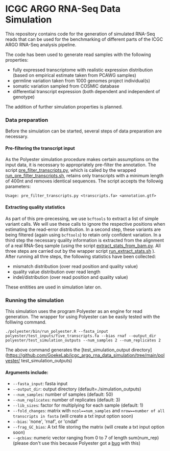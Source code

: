 # ICGC ARGO RNA-Seq Data Simulation
This repository contains code for the generation of simulated RNA-Seq reads that can be used for the benchmarking of different parts of the ICGC ARGO RNA-Seq analysis pipeline.

The code has been used to generate read samples with the following properties:

- fully expressed transcriptome with realistic expression distribution (based on empirical estimate taken from PCAWG samples)
- germline variation taken from 1000 genomes project individual(s)
- somatic variation sampled from COSMIC database
- differential transcript expression (both dependent and independent of genotype)

The addition of further simulation properties is planned.

### Data preparation
Before the simulation can be started, several steps of data preparation are necessary. 

#### Pre-filtering the transcript input
As the Polyester simulation procedure makes certain assumptions on the input data, it is necessary to appropriately pre-filter the annotation. The script [pre_filter_transcripts.py](https://github.com/icgc-argo-rna-wg/data-simulation/blob/main/preprocessing/pre_filter_transcripts.py), which is called by the wrapped [run_pre_filter_transcripts.sh](https://github.com/icgc-argo-rna-wg/data-simulation/blob/main/preprocessing/run_pre_filter_transcripts.sh), retains only transcripts with a minimum length of 400nt and removes identical sequences. The script accepts the followig parameters:
```
Usage: pre_filter_transcripts.py <transcripts.fa> <annotation.gtf>
```

#### Extracting quality statistics
As part of this pre-precessing, we use `bcftools` to extract a list of simple variant calls. We will use these calls to ignore the respective positions when estimating the read-error distribution. In a second step, these variants are being filtered (again using `bcftools`) to retain only confident variation. In a third step the necessary quality information is extracted from the alignment of a real RNA-Seq sample (using the script [extract_stats_from_bam.py](https://github.com/icgc-argo-rna-wg/data-simulation/blob/main/preprocessing/extract_stats_from_bam.py). All three steps are carried out by the wrapper script [run_extract_stats.sh](https://github.com/icgc-argo-rna-wg/data-simulation/blob/main/preprocessing/run_extract_stats.sh) ). After running all thre steps, the following statistics have been collected:

- mismatch distribution (over read position and quality value)
- quality value distribution over read length
- indel/distribution (over read position and quality value)

These enitities are used in simulation later on. 

### Running the simulation
This simulation uses the program Polyester as an engine for read generation. The wrapper for using Polyester can be easily tested with the folliwing command. 

```
./polyester/bin/run_polyester.R --fasta_input polyester/test_inputs/five_transcripts.fa --bias rnaf --output_dir polyester/test_simulation_outputs --num_samples 2 --num_replicates 2
```
The above command generates the [test_simulation_output directory](https://github.com/GoekeLab/icgc_argo_rna_data_simulation/tree/main/polyester/
test_simulation_outputs)
#### Arguments include:
- `--fasta_input`: fasta input
- `--output_dir`: output directory (default=./simulation_outputs)
- `--num_samples`: number of samples (default: 50)
- `--num_replicates`: number of replicates (default: 3)
- `--lib_sizes`: factor for multiplying for each sample (default: 1)
- `--fold_changes`: matrix with `ncol==num_samples` and `nrow==number of all transcripts in fasta` (will create a txt input option soon)
- `--bias`: 'none', 'rnaf', or 'cndaf'
- `--frag_GC_bias`: A txt file storing the matrix (will create a txt input option soon)
- `--gcbias`: numeric vector ranging from 0 to 7 of length sum(num_rep) (please don't use this because Polyester got a [bug](https://github.com/GoekeLab/icgc_argo_rna_data_simulation/blob/8003355afd3a63ed298bbfc7b3c2f7a2c2af9991/bin/run_polyester.R#L36) with this)
